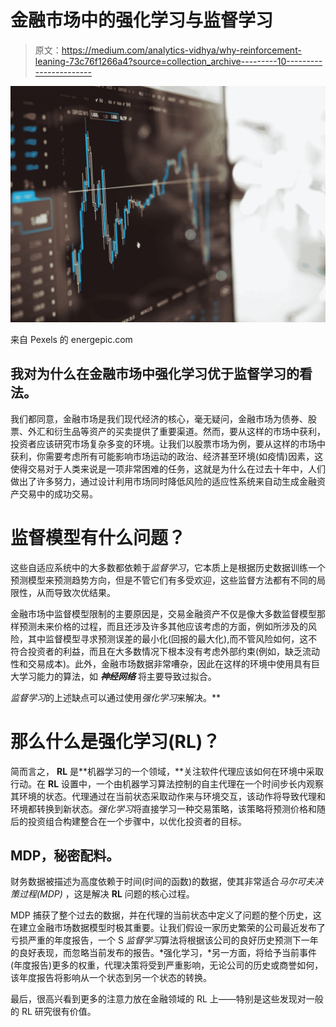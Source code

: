# 金融市场中的强化学习与监督学习

> 原文：<https://medium.com/analytics-vidhya/why-reinforcement-leaning-73c76f1266a4?source=collection_archive---------10----------------------->

![](img/511dafea0811f525666baf6cf7e898a0.png)

来自 Pexels 的 energepic.com

## 我对为什么在金融市场中强化学习优于监督学习的看法。

我们都同意，金融市场是我们现代经济的核心，毫无疑问，金融市场为债券、股票、外汇和衍生品等资产的买卖提供了重要渠道。然而，要从这样的市场中获利，投资者应该研究市场复杂多变的环境。让我们以股票市场为例，要从这样的市场中获利，你需要考虑所有可能影响市场运动的政治、经济甚至环境(如疫情)因素，这使得交易对于人类来说是一项非常困难的任务，这就是为什么在过去十年中，人们做出了许多努力，通过设计利用市场同时降低风险的适应性系统来自动生成金融资产交易中的成功交易。

# 监督模型有什么问题？

这些自适应系统中的大多数都依赖于*监督学习*，它本质上是根据历史数据训练一个预测模型来预测趋势方向，但是不管它们有多受欢迎，这些监督方法都有不同的局限性，从而导致次优结果。

金融市场中监督模型限制的主要原因是，交易金融资产不仅是像大多数监督模型那样预测未来价格的过程，而且还涉及许多其他应该考虑的方面，例如所涉及的风险，其中监督模型寻求预测误差的最小化(回报的最大化),而不管风险如何，这不符合投资者的利益，而且在大多数情况下根本没有考虑外部约束(例如，缺乏流动性和交易成本)。此外，金融市场数据非常嘈杂，因此在这样的环境中使用具有巨大学习能力的算法，如 ***神经网络*** 将主要导致过拟合。

*监督学习*的上述缺点可以通过使用*强化学习*来解决。**

# 那么什么是强化学习(RL)？

简而言之， **RL** 是**机器学习的一个领域，**关注软件代理应该如何在环境中采取行动。在 **RL** 设置中，一个由机器学习算法控制的自主代理在一个时间步长内观察其环境的状态。代理通过在当前状态采取动作来与环境交互，该动作将导致代理和环境都转换到新状态。*强化学习*将直接学习一种交易策略，该策略将预测价格和随后的投资组合构建整合在一个步骤中，以优化投资者的目标。

## MDP，秘密配料。

财务数据被描述为高度依赖于时间(时间的函数)的数据，使其非常适合*马尔可夫决策过程(MDP)* ，这是解决 **RL** 问题的核心过程。

MDP 捕获了整个过去的数据，并在代理的当前状态中定义了问题的整个历史，这在建立金融市场数据模型时极其重要。让我们假设一家历史繁荣的公司最近发布了亏损严重的年度报告，一个 S *监督学习*算法将根据该公司的良好历史预测下一年的良好表现，而忽略当前发布的报告。*强化学习，*另一方面，将给予当前事件(年度报告)更多的权重，代理决策将受到严重影响，无论公司的历史或商誉如何，该年度报告将影响从一个状态到另一个状态的转换。

最后，很高兴看到更多的注意力放在金融领域的 RL 上——特别是这些发现对一般的 RL 研究很有价值。